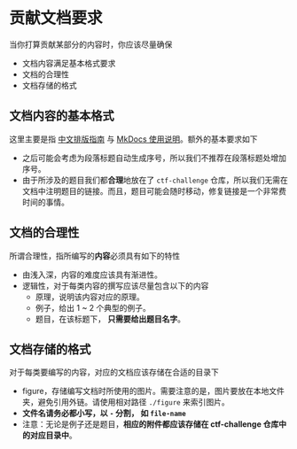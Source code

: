 # 贡献文档要求

当你打算贡献某部分的内容时，你应该尽量确保

- 文档内容满足基本格式要求
- 文档的合理性
- 文档存储的格式

## 文档内容的基本格式

这里主要是指 [中文排版指南](https://github.com/ctf-wiki/ctf-wiki/wiki/%E4%B8%AD%E6%96%87%E6%8E%92%E7%89%88%E6%8C%87%E5%8D%97) 与 [MkDocs 使用说明](https://github.com/ctf-wiki/ctf-wiki/wiki/Mkdocs-%E4%BD%BF%E7%94%A8%E8%AF%B4%E6%98%8E)。额外的基本要求如下

- 之后可能会考虑为段落标题自动生成序号，所以我们不推荐在段落标题处增加序号。
- 由于所涉及的题目我们都**合理**地放在了 `ctf-challenge` 仓库，所以我们无需在文档中注明题目的链接。而且，题目可能会随时移动，修复链接是一个非常费时间的事情。

## 文档的合理性

所谓合理性，指所编写的**内容**必须具有如下的特性

- 由浅入深，内容的难度应该具有渐进性。
- 逻辑性，对于每类内容的撰写应该尽量包含以下的内容
    - 原理，说明该内容对应的原理。
    - 例子，给出 1 ~ 2 个典型的例子。
    - 题目，在该标题下， **只需要给出题目名字**。

## 文档存储的格式

对于每类要编写的内容，对应的文档应该存储在合适的目录下

- figure，存储编写文档时所使用的图片。需要注意的是，图片要放在本地文件夹，避免引用外链。请使用相对路径 `./figure` 来索引图片。
- **文件名请务必都小写，以 `-` 分割， 如 `file-name`**
- 注意：无论是例子还是题目，**相应的附件都应该存储在 ctf-challenge 仓库中的对应目录中**。